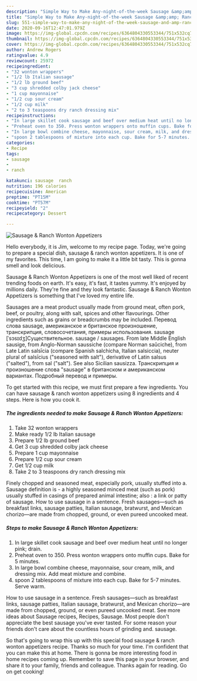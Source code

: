 ```yaml
---
description: "Simple Way to Make Any-night-of-the-week Sausage &amp;amp; Ranch Wonton Appetizers"
title: "Simple Way to Make Any-night-of-the-week Sausage &amp;amp; Ranch Wonton Appetizers"
slug: 551-simple-way-to-make-any-night-of-the-week-sausage-and-amp-ranch-wonton-appetizers
date: 2020-09-16T12:47:01.979Z
image: https://img-global.cpcdn.com/recipes/6364804330553344/751x532cq70/sausage-ranch-wonton-appetizers-recipe-main-photo.jpg
thumbnail: https://img-global.cpcdn.com/recipes/6364804330553344/751x532cq70/sausage-ranch-wonton-appetizers-recipe-main-photo.jpg
cover: https://img-global.cpcdn.com/recipes/6364804330553344/751x532cq70/sausage-ranch-wonton-appetizers-recipe-main-photo.jpg
author: Andrew Rogers
ratingvalue: 4.9
reviewcount: 25972
recipeingredient:
- "32 wonton wrappers"
- "1/2 lb Italian sausage"
- "1/2 lb ground beef"
- "3 cup shredded colby jack cheese"
- "1 cup mayonnaise"
- "1/2 cup sour cream"
- "1/2 cup milk"
- "2 to 3 teaspoons dry ranch dressing mix"
recipeinstructions:
- "In large skillet cook sausage and beef over medium heat until no longer pink; drain."
- "Preheat oven to 350. Press wonton wrappers onto muffin cups. Bake for 5 minutes."
- "In large bowl combine cheese, mayonnaise, sour cream, milk, and dressing mix. Add meat mixture and combine."
- "spoon 2 tablespoons of mixture into each cup. Bake for 5-7 minutes. Serve warm."
categories:
- Recipe
tags:
- sausage
- 
- ranch

katakunci: sausage  ranch 
nutrition: 196 calories
recipecuisine: American
preptime: "PT15M"
cooktime: "PT57M"
recipeyield: "2"
recipecategory: Dessert

---
```



![Sausage &amp; Ranch Wonton Appetizers](https://img-global.cpcdn.com/recipes/6364804330553344/751x532cq70/sausage-ranch-wonton-appetizers-recipe-main-photo.jpg)

Hello everybody, it is Jim, welcome to my recipe page. Today, we're going to prepare a special dish, sausage &amp; ranch wonton appetizers. It is one of my favorites. This time, I am going to make it a little bit tasty. This is gonna smell and look delicious.

Sausage &amp; Ranch Wonton Appetizers is one of the most well liked of recent trending foods on earth. It's easy, it's fast, it tastes yummy. It's enjoyed by millions daily. They're fine and they look fantastic. Sausage &amp; Ranch Wonton Appetizers is something that I've loved my entire life.

Sausages are a meat product usually made from ground meat, often pork, beef, or poultry, along with salt, spices and other flavourings. Other ingredients such as grains or breadcrumbs may be included. Перевод слова sausage, американское и британское произношение, транскрипция, словосочетания, примеры использования. sausage [ˈsɔsɪdʒ]Существительное. sausage / sausages. From late Middle English sausige, from Anglo-Norman saussiche (compare Norman saûciche), from Late Latin salsīcia (compare Spanish salchicha, Italian salsiccia), neuter plural of salsīcius (&#34;seasoned with salt&#34;), derivative of Latin salsus (&#34;salted&#34;), from sal (&#34;salt&#34;). See also Sicilian sausizza. Транскрипция и произношение слова &#34;sausage&#34; в британском и американском вариантах. Подробный перевод и примеры.


To get started with this recipe, we must first prepare a few ingredients. You can have sausage &amp; ranch wonton appetizers using 8 ingredients and 4 steps. Here is how you cook it.

<!--inarticleads1-->

##### The ingredients needed to make Sausage &amp; Ranch Wonton Appetizers:

1. Take 32 wonton wrappers
1. Make ready 1/2 lb Italian sausage
1. Prepare 1/2 lb ground beef
1. Get 3 cup shredded colby jack cheese
1. Prepare 1 cup mayonnaise
1. Prepare 1/2 cup sour cream
1. Get 1/2 cup milk
1. Take 2 to 3 teaspoons dry ranch dressing mix


Finely chopped and seasoned meat, especially pork, usually stuffed into a. Sausage definition is - a highly seasoned minced meat (such as pork) usually stuffed in casings of prepared animal intestine; also : a link or patty of sausage. How to use sausage in a sentence. Fresh sausages—such as breakfast links, sausage patties, Italian sausage, bratwurst, and Mexican chorizo—are made from chopped, ground, or even pureed uncooked meat. 

<!--inarticleads2-->

##### Steps to make Sausage &amp; Ranch Wonton Appetizers:

1. In large skillet cook sausage and beef over medium heat until no longer pink; drain.
1. Preheat oven to 350. Press wonton wrappers onto muffin cups. Bake for 5 minutes.
1. In large bowl combine cheese, mayonnaise, sour cream, milk, and dressing mix. Add meat mixture and combine.
1. spoon 2 tablespoons of mixture into each cup. Bake for 5-7 minutes. Serve warm.


How to use sausage in a sentence. Fresh sausages—such as breakfast links, sausage patties, Italian sausage, bratwurst, and Mexican chorizo—are made from chopped, ground, or even pureed uncooked meat. See more ideas about Sausage recipes, Recipes, Sausage. Most people don&#39;t appreciate the best sausage you&#39;ve ever tasted. For some reason your friends don&#39;t care about the countless hours of grinding and. sausage. 

So that's going to wrap this up with this special food sausage &amp; ranch wonton appetizers recipe. Thanks so much for your time. I'm confident that you can make this at home. There is gonna be more interesting food in home recipes coming up. Remember to save this page in your browser, and share it to your family, friends and colleague. Thanks again for reading. Go on get cooking!
